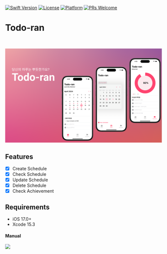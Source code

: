 
[![Swift Version][swift-image]][swift-url]
[![License][license-image]][license-url]
[![Platform](https://img.shields.io/cocoapods/p/LFAlertController.svg?style=flat)](http://cocoapods.org/pods/LFAlertController)
[![PRs Welcome](https://img.shields.io/badge/PRs-welcome-brightgreen.svg?style=flat-square)](http://makeapullrequest.com)

# Todo-ran
<br />

![](header.png)

## Features

- [x] Create Schedule
- [x] Check Schedule
- [x] Update Schedule
- [x] Delete Schedule
- [x] Check Achievement

## Requirements

- iOS 17.0+
- Xcode 15.3

#### Manual
![](menual.png)

[swift-image]:https://img.shields.io/badge/swift-5.1-orange.svg
[swift-url]: https://swift.org/
[license-image]: https://img.shields.io/badge/License-MIT-blue.svg
[license-url]: LICENSE
